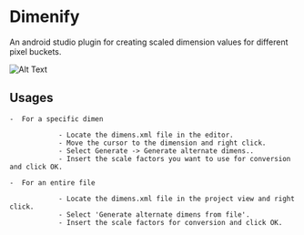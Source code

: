 # Dimenify
An android studio plugin for creating scaled dimension values for different pixel buckets.








![Alt Text](https://github.com/humblerookie/dimenify/raw/develop/dimenify.gif)



## Usages
    -  For a specific dimen

                - Locate the dimens.xml file in the editor.
                - Move the cursor to the dimension and right click.
                - Select Generate -> Generate alternate dimens..
                - Insert the scale factors you want to use for conversion and click OK.

    -  For an entire file

                - Locate the dimens.xml file in the project view and right click.
                - Select 'Generate alternate dimens from file'.
                - Insert the scale factors for conversion and click OK.